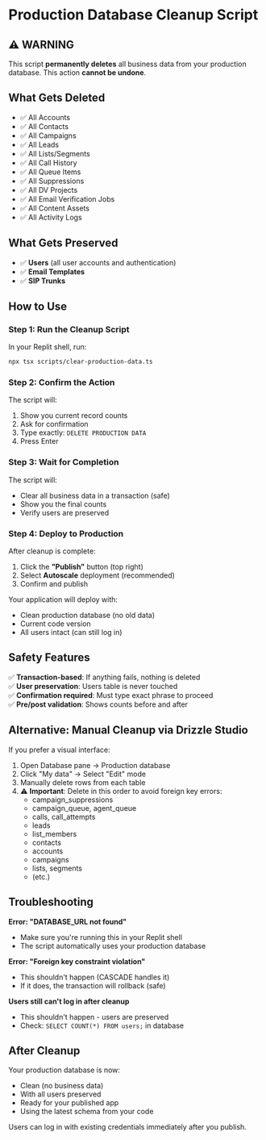 # Production Database Cleanup Script

## ⚠️ WARNING

This script **permanently deletes** all business data from your production database. This action **cannot be undone**.

## What Gets Deleted

- ✅ All Accounts
- ✅ All Contacts
- ✅ All Campaigns
- ✅ All Leads
- ✅ All Lists/Segments
- ✅ All Call History
- ✅ All Queue Items
- ✅ All Suppressions
- ✅ All DV Projects
- ✅ All Email Verification Jobs
- ✅ All Content Assets
- ✅ All Activity Logs

## What Gets Preserved

- ✅ **Users** (all user accounts and authentication)
- ✅ **Email Templates**
- ✅ **SIP Trunks**

## How to Use

### Step 1: Run the Cleanup Script

In your Replit shell, run:

```bash
npx tsx scripts/clear-production-data.ts
```

### Step 2: Confirm the Action

The script will:
1. Show you current record counts
2. Ask for confirmation
3. Type exactly: `DELETE PRODUCTION DATA`
4. Press Enter

### Step 3: Wait for Completion

The script will:
- Clear all business data in a transaction (safe)
- Show you the final counts
- Verify users are preserved

### Step 4: Deploy to Production

After cleanup is complete:

1. Click the **"Publish"** button (top right)
2. Select **Autoscale** deployment (recommended)
3. Confirm and publish

Your application will deploy with:
- Clean production database (no old data)
- Current code version
- All users intact (can still log in)

## Safety Features

✅ **Transaction-based**: If anything fails, nothing is deleted  
✅ **User preservation**: Users table is never touched  
✅ **Confirmation required**: Must type exact phrase to proceed  
✅ **Pre/post validation**: Shows counts before and after  

## Alternative: Manual Cleanup via Drizzle Studio

If you prefer a visual interface:

1. Open Database pane → Production database
2. Click "My data" → Select "Edit" mode
3. Manually delete rows from each table
4. ⚠️ **Important**: Delete in this order to avoid foreign key errors:
   - campaign_suppressions
   - campaign_queue, agent_queue
   - calls, call_attempts
   - leads
   - list_members
   - contacts
   - accounts
   - campaigns
   - lists, segments
   - (etc.)

## Troubleshooting

**Error: "DATABASE_URL not found"**
- Make sure you're running this in your Replit shell
- The script automatically uses your production database

**Error: "Foreign key constraint violation"**
- This shouldn't happen (CASCADE handles it)
- If it does, the transaction will rollback (safe)

**Users still can't log in after cleanup**
- This shouldn't happen - users are preserved
- Check: `SELECT COUNT(*) FROM users;` in database

## After Cleanup

Your production database is now:
- Clean (no business data)
- With all users preserved
- Ready for your published app
- Using the latest schema from your code

Users can log in with existing credentials immediately after you publish.
